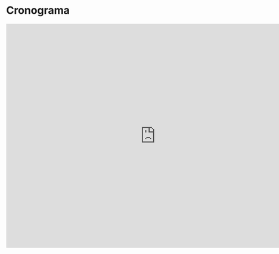# Cronograma

<iframe src="https://calendar.google.com/calendar/embed?showTitle=0&amp;showDate=0&amp;showPrint=0&amp;showTabs=0&amp;showCalendars=0&amp;showTz=0&amp;height=600&amp;wkst=1&amp;hl=es&amp;bgcolor=%23ffffff&amp;src=6vp55cg638hra9mi5f3fg5e7mo%40group.calendar.google.com&amp;color=%23182C57&amp;ctz=America%2FArgentina%2FBuenos_Aires" style="border-width:0" width="800" height="600" frameborder="0" scrolling="no"></iframe>